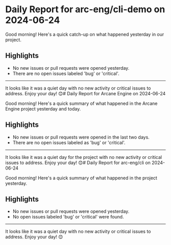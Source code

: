 # Daily Report for arc-eng/cli-demo on 2024-06-24

Good morning! Here's a quick catch-up on what happened yesterday in our project.

## Highlights
- No new issues or pull requests were opened yesterday.
- There are no open issues labeled 'bug' or 'critical'.

---

It looks like it was a quiet day with no new activity or critical issues to address. Enjoy your day! 😊# Daily Report for Arcane Engine on 2024-06-24

Good morning! Here's a quick summary of what happened in the Arcane Engine project yesterday and today.

## Highlights
- No new issues or pull requests were opened in the last two days.
- There are no open issues labeled as 'bug' or 'critical'.

---

It looks like it was a quiet day for the project with no new activity or critical issues to address. Enjoy your day! 😊# Daily Report for arc-eng/cli on 2024-06-24

Good morning! Here's a quick summary of what happened in the project yesterday.

## Highlights
- No new issues or pull requests were opened yesterday.
- No open issues labeled 'bug' or 'critical' were found.

---

It looks like it was a quiet day with no new activity or critical issues to address. Enjoy your day! 😊
